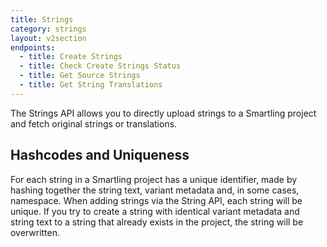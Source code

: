 ```yaml
---
title: Strings
category: strings
layout: v2section
endpoints:
  - title: Create Strings
  - title: Check Create Strings Status
  - title: Get Source Strings
  - title: Get String Translations
---
```



The Strings API allows you to directly upload strings to a Smartling project and fetch original strings or translations.

## Hashcodes and Uniqueness

For each string in a Smartling project has a unique identifier, made by hashing together the string text, variant metadata and, in some cases, namespace. When adding strings via the String API, each string will be unique. If you try to create a string with identical variant metadata and string text to a string that already exists in the project, the string will be overwritten.